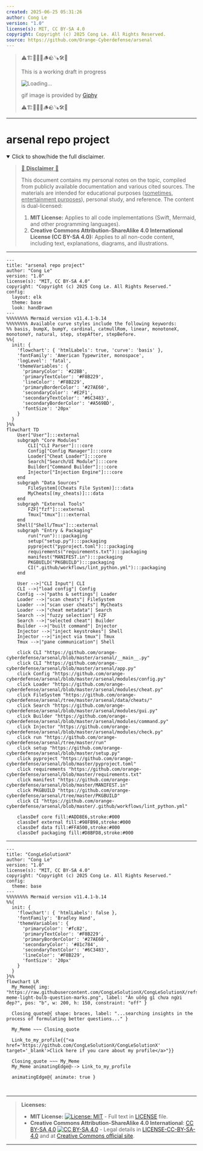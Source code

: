 ```yaml
---
created: 2025-06-25 05:31:26
author: Cong Le
version: "1.0"
license(s): MIT, CC BY-SA 4.0
copyright: Copyright (c) 2025 Cong Le. All Rights Reserved.
source: https://github.com/Orange-Cyberdefense/arsenal
---
```



> ⚠️🏗️🚧🦺🧱🪵🪨🪚🛠️👷
> 
> This is a working draft in progress
> 
> ![Loading...](https://media2.giphy.com/media/v1.Y2lkPTc5MGI3NjExMXVjejV3dnVjc2o5MXd3eXBvcDR1cHlzbHQ1Z2R6YjY0ZHpmdjJ6OCZlcD12MV9pbnRlcm5hbF9naWZfYnlfaWQmY3Q9Zw/hL9q5k9dk9l0wGd4e0/giphy.gif)
>
> gif image is provided by [Giphy](https://giphy.com)
> 
> ⚠️🏗️🚧🦺🧱🪵🪨🪚🛠️👷


----




# arsenal repo project
<details open>
<summary>Click to show/hide the full disclaimer.</summary>
   
> <ins>📢 **Disclaimer** 🚨</ins>
>
> This document contains my personal notes on the topic,
> compiled from publicly available documentation and various cited sources.
> The materials are intended for educational purposes (<ins>sometimes, entertainment purposes</ins>), personal study, and reference.
> The content is dual-licensed:
> 1. **MIT License:** Applies to all code implementations (Swift, Mermaid, and other programming languages).
> 2. **Creative Commons Attribution-ShareAlike 4.0 International License (CC BY-SA 4.0):** Applies to all non-code content, including text, explanations, diagrams, and illustrations.

</details>


----

```mermaid
---
title: "arsenal repo project"
author: "Cong Le"
version: "1.0"
license(s): "MIT, CC BY-SA 4.0"
copyright: "Copyright (c) 2025 Cong Le. All Rights Reserved."
config:
  layout: elk
  theme: base
  look: handDrawn
---
%%%%%%%% Mermaid version v11.4.1-b.14
%%%%%%%% Available curve styles include the following keywords:
%% basis, bumpX, bumpY, cardinal, catmullRom, linear, monotoneX, monotoneY, natural, step, stepAfter, stepBefore.
%%{
  init: {
    'flowchart': { 'htmlLabels': true, 'curve': 'basis' },
    'fontFamily': 'American Typewriter, monospace',
    'logLevel': 'fatal',
    'themeVariables': {
      'primaryColor': '#22BB',
      'primaryTextColor': '#F8B229',
      'lineColor': '#F8B229',
      'primaryBorderColor': '#27AE60',
      'secondaryColor': '#E2F1',
      'secondaryTextColor': '#6C3483',
      'secondaryBorderColor': '#A569BD',
      'fontSize': '20px'
    }
  }
}%%
flowchart TD
    User["User"]:::external
    subgraph "Core Modules"
        CLI["CLI Parser"]:::core
        Config["Config Manager"]:::core
        Loader["Cheat Loader"]:::core
        Search["Search/UI Module"]:::core
        Builder["Command Builder"]:::core
        Injector["Injection Engine"]:::core
    end
    subgraph "Data Sources"
        FileSystem[(Cheats File System)]:::data
        MyCheats[(my_cheats)]:::data
    end
    subgraph "External Tools"
        FZF["fzf"]:::external
        Tmux["tmux"]:::external
    end
    Shell["Shell/Tmux"]:::external
    subgraph "Entry & Packaging"
        run("run"):::packaging
        setup("setup.py"):::packaging
        pyproject("pyproject.toml"):::packaging
        requirements("requirements.txt"):::packaging
        manifest("MANIFEST.in"):::packaging
        PKGBUILD("PKGBUILD"):::packaging
        CI(".github/workflows/lint_python.yml"):::packaging
    end

    User -->|"CLI Input"| CLI
    CLI -->|"load config"| Config
    Config -->|"paths & settings"| Loader
    Loader -->|"scan cheats"| FileSystem
    Loader -->|"scan user cheats"| MyCheats
    Loader -->|"cheat metadata"| Search
    Search -->|"fuzzy selection"| FZF
    Search -->|"selected cheat"| Builder
    Builder -->|"built command"| Injector
    Injector -->|"inject keystrokes"| Shell
    Injector -->|"inject via tmux"| Tmux
    Tmux -->|"pane communication"| Shell

    click CLI "https://github.com/orange-cyberdefense/arsenal/blob/master/arsenal/__main__.py"
    click CLI "https://github.com/orange-cyberdefense/arsenal/blob/master/arsenal/app.py"
    click Config "https://github.com/orange-cyberdefense/arsenal/blob/master/arsenal/modules/config.py"
    click Loader "https://github.com/orange-cyberdefense/arsenal/blob/master/arsenal/modules/cheat.py"
    click FileSystem "https://github.com/orange-cyberdefense/arsenal/tree/master/arsenal/data/cheats/"
    click Search "https://github.com/orange-cyberdefense/arsenal/blob/master/arsenal/modules/gui.py"
    click Builder "https://github.com/orange-cyberdefense/arsenal/blob/master/arsenal/modules/command.py"
    click Injector "https://github.com/orange-cyberdefense/arsenal/blob/master/arsenal/modules/check.py"
    click run "https://github.com/orange-cyberdefense/arsenal/tree/master/run"
    click setup "https://github.com/orange-cyberdefense/arsenal/blob/master/setup.py"
    click pyproject "https://github.com/orange-cyberdefense/arsenal/blob/master/pyproject.toml"
    click requirements "https://github.com/orange-cyberdefense/arsenal/blob/master/requirements.txt"
    click manifest "https://github.com/orange-cyberdefense/arsenal/blob/master/MANIFEST.in"
    click PKGBUILD "https://github.com/orange-cyberdefense/arsenal/tree/master/PKGBUILD"
    click CI "https://github.com/orange-cyberdefense/arsenal/blob/master/.github/workflows/lint_python.yml"

    classDef core fill:#ADD8E6,stroke:#000
    classDef external fill:#98FB98,stroke:#000
    classDef data fill:#FFA500,stroke:#000
    classDef packaging fill:#D8BFD8,stroke:#000

```

-----

<!-- 
```mermaid
%% Current Mermaid version
info
```  -->


```mermaid
---
title: "CongLeSolutionX"
author: "Cong Le"
version: "1.0"
license(s): "MIT, CC BY-SA 4.0"
copyright: "Copyright (c) 2025 Cong Le. All Rights Reserved."
config:
  theme: base
---
%%%%%%%% Mermaid version v11.4.1-b.14
%%{
  init: {
    'flowchart': { 'htmlLabels': false },
    'fontFamily': 'Bradley Hand',
    'themeVariables': {
      'primaryColor': '#fc82',
      'primaryTextColor': '#F8B229',
      'primaryBorderColor': '#27AE60',
      'secondaryColor': '#81c784',
      'secondaryTextColor': '#6C3483',
      'lineColor': '#F8B229',
      'fontSize': '20px'
    }
  }
}%%
flowchart LR
  My_Meme@{ img: "https://raw.githubusercontent.com/CongLeSolutionX/CongLeSolutionX/refs/heads/main/assets/images/My-meme-light-bulb-question-marks.png", label: "Ăn uống gì chưa ngừi đẹp?", pos: "b", w: 200, h: 150, constraint: "off" }

  Closing_quote@{ shape: braces, label: "...searching insights in the process of formulating better questions..." }
    
  My_Meme ~~~ Closing_quote
    
  Link_to_my_profile{{"<a href='https://github.com/CongLeSolutionX/CongLeSolutionX' target='_blank'>Click here if you care about my profile</a>"}}

  Closing_quote ~~~ My_Meme
  My_Meme animatingEdge@--> Link_to_my_profile
  
  animatingEdge@{ animate: true }



```

---
>**Licenses:**
>
>- **MIT License:**  [![License: MIT](https://img.shields.io/badge/License-MIT-yellow.svg)](LICENSE) - Full text in [LICENSE](LICENSE) file.
>- **Creative Commons Attribution-ShareAlike 4.0 International**: [CC BY-SA 4.0](https://creativecommons.org/licenses/by-sa/4.0/) [![CC BY-SA 4.0](https://licensebuttons.net/l/by-sa/4.0/88x31.png)](https://creativecommons.org/licenses/by-sa/4.0/) - Legal details in [LICENSE-CC-BY-SA-4.0](THE_PAST/LICENSE-CC-BY-SA-4.0) and at [Creative Commons official site](https://creativecommons.org/licenses/by-sa/4.0/).
>
---